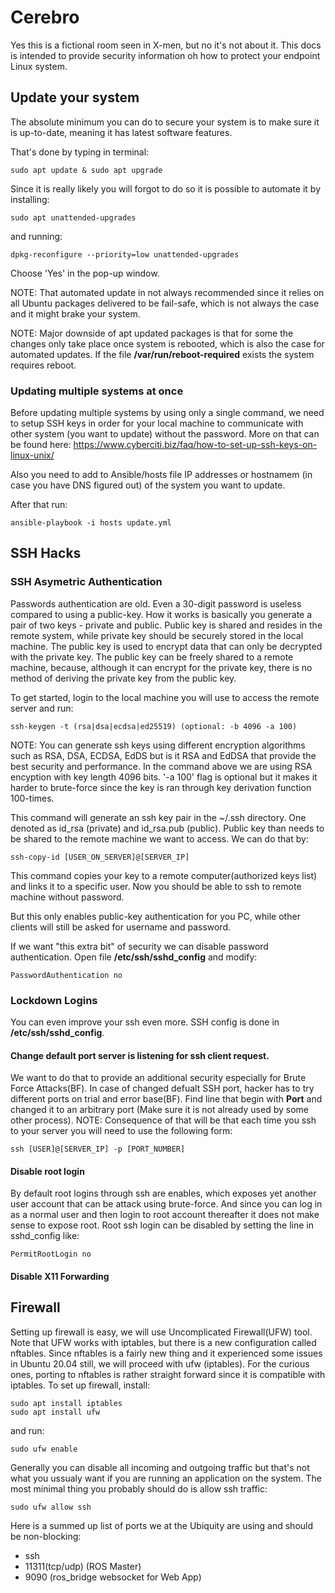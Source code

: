 # Cerebro 

Yes this is a fictional room seen in X-men, but no it's not about it.
This docs is intended to provide security information oh how to protect your endpoint Linux system.

## Update your system

The absolute minimum you can do to secure your system is to make sure it is up-to-date, meaning it has latest software features.

That's done by typing in terminal:

	sudo apt update & sudo apt upgrade

Since it is really likely you will forgot to do so it is possible to automate it by installing:

	sudo apt unattended-upgrades

and running:
	
	dpkg-reconfigure --priority=low unattended-upgrades

Choose 'Yes' in the pop-up window.

NOTE: That automated update in not always recommended since it relies on all Ubuntu packages delivered to be fail-safe, which is not always the case and it might brake your system. 

NOTE: Major downside of apt updated packages is that for some the changes only take place once system is rebooted, which is also the case for automated updates. If the file **/var/run/reboot-required** exists the system requires reboot.

### Updating multiple systems at once

Before updating multiple systems by using only a single command, we need to setup SSH keys in order for your local machine to communicate with other system (you want to update) without the password. 
More on that can be found here: https://www.cyberciti.biz/faq/how-to-set-up-ssh-keys-on-linux-unix/

Also you need to add to Ansible/hosts file IP addresses or hostnamem (in case you have DNS figured out) of the system you want to update.

After that run:

	ansible-playbook -i hosts update.yml

## SSH Hacks

### SSH Asymetric Authentication

Passwords authentication are old. Even a 30-digit password is useless compared to using a public-key.
How it works is basically you generate a pair of two keys - private and public.
Public key is shared and resides in the remote system, while private key should be securely stored in the local machine.
The public key is used to encrypt data that can only be decrypted with the private key. 
The public key can be freely shared to a remote machine, because, although it can encrypt for the private key, there is no method of deriving the private key from the public key.

To get started, login to the local machine you will use to access the remote server and run:

	ssh-keygen -t (rsa|dsa|ecdsa|ed25519) (optional: -b 4096 -a 100)

NOTE: You can generate ssh keys using different encryption algorithms such as RSA, DSA, ECDSA, EdDS but is it RSA and EdDSA that provide the best security and performance. 
In the command above we are using RSA encyption with key length 4096 bits. 
'-a 100' flag is optional but it makes it harder to brute-force since the key is ran through key derivation function 100-times.

This command will generate an ssh key pair in the ~/.ssh directory. One denoted as id_rsa (private) and id_rsa.pub (public).
Public key than needs to be shared to the remote machine we want to access. 
We can do that by:

	ssh-copy-id [USER_ON_SERVER]@[SERVER_IP]

This command copies your key to a remote computer(authorized keys list) and links it to a specific user.
Now you should be able to ssh to remote machine without password.

But this only enables public-key authentication for you PC, while other clients will still be asked for username and password. 

If we want "this extra bit" of security we can disable password authentication.
Open file **/etc/ssh/sshd_config** and modify:

	PasswordAuthentication no

### Lockdown Logins

You can even improve your ssh even more. SSH config is done in **/etc/ssh/sshd_config**.

#### Change default port server is listening for ssh client request. 

We want to do that to provide an additional security especially for Brute Force Attacks(BF). In case of changed defualt SSH port, hacker has to try different ports on trial and error base(BF). 
Find line that begin with **Port** and changed it to an arbitrary port (Make sure it is not already used by some other process).
NOTE: Consequence of that will be that each time you ssh to your server you will need to use the following form:

	ssh [USER]@[SERVER_IP] -p [PORT_NUMBER] 

#### Disable root login

By default root logins through ssh are enables, which exposes yet another user account that can be attack using brute-force. And since you can log in as a normal user and then login to root account thereafter it does not make sense to expose root.
Root ssh login can be disabled by setting the line in sshd_config like:

	PermitRootLogin no

#### Disable X11 Forwarding


## Firewall

Setting up firewall is easy, we will use Uncomplicated Firewall(UFW) tool. 
Note that UFW works with iptables, but there is a new configuration called nftables. Since nftables is a fairly new thing and it experienced some issues in Ubuntu 20.04 still, we will proceed with ufw (iptables). 
For the curious ones, porting to nftables is rather straight forward since it is compatible with iptables.
To set up firewall, install:

	sudo apt install iptables
	sudo apt install ufw

and run: 
	
	sudo ufw enable

Generally you can disable all incoming and outgoing traffic but that's not what you ussualy want if you are running an application on the system.
The most minimal thing you probably should do is allow ssh traffic:

	sudo ufw allow ssh

Here is a summed up list of ports we at the Ubiquity are using and should be non-blocking:

- ssh
- 11311(tcp/udp) (ROS Master)
- 9090 (ros_bridge websocket for Web App)
	
